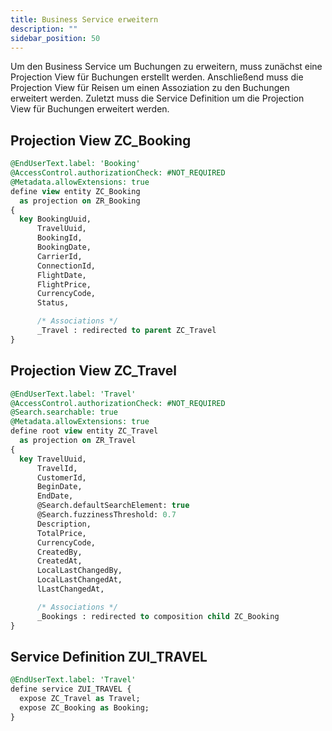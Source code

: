 ```yaml
---
title: Business Service erweitern
description: ""
sidebar_position: 50
---
```


Um den Business Service um Buchungen zu erweitern, muss zunächst eine Projection View für Buchungen erstellt werden. Anschließend muss die Projection View für Reisen um einen Assoziation zu den Buchungen erweitert werden. Zuletzt muss die Service Definition um die Projection View für Buchungen erweitert werden.

## Projection View ZC_Booking

```sql
@EndUserText.label: 'Booking'
@AccessControl.authorizationCheck: #NOT_REQUIRED
@Metadata.allowExtensions: true
define view entity ZC_Booking
  as projection on ZR_Booking
{
  key BookingUuid,
      TravelUuid,
      BookingId,
      BookingDate,
      CarrierId,
      ConnectionId,
      FlightDate,
      FlightPrice,
      CurrencyCode,
      Status,

      /* Associations */
      _Travel : redirected to parent ZC_Travel
}
```

## Projection View ZC_Travel

```sql
@EndUserText.label: 'Travel'
@AccessControl.authorizationCheck: #NOT_REQUIRED
@Search.searchable: true
@Metadata.allowExtensions: true
define root view entity ZC_Travel
  as projection on ZR_Travel
{
  key TravelUuid,
      TravelId,
      CustomerId,
      BeginDate,
      EndDate,
      @Search.defaultSearchElement: true
      @Search.fuzzinessThreshold: 0.7
      Description,
      TotalPrice,
      CurrencyCode,
      CreatedBy,
      CreatedAt,
      LocalLastChangedBy,
      LocalLastChangedAt,
      lLastChangedAt,

      /* Associations */
      _Bookings : redirected to composition child ZC_Booking
}
```

## Service Definition ZUI_TRAVEL

```sql
@EndUserText.label: 'Travel'
define service ZUI_TRAVEL {
  expose ZC_Travel as Travel;
  expose ZC_Booking as Booking;
}
```
